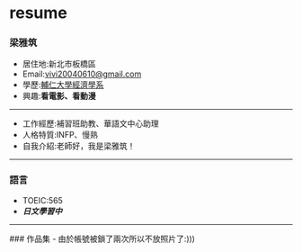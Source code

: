 # resume

### 梁雅筑

- 居住地:新北市板橋區
- Email:vivi20040610@gmail.com
- 學歷:[輔仁大學經濟學系](https://www.economics.fju.edu.tw/)
- 興趣:**看電影、看動漫** 
<hr>

- 工作經歷:補習班助教、華語文中心助理
- 人格特質:INFP、慢熟
- 自我介紹:老師好，我是梁雅筑！
<hr>

### 語言

- TOEIC:565
- ***日文學習中***
<hr>
### 作品集
- 由於帳號被鎖了兩次所以不放照片了:)))


